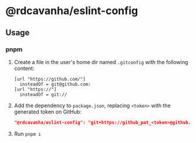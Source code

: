 # @rdcavanha/eslint-config

## Usage
### pnpm
1. Create a file in the user's home dir named `.gitconfig` with the following content:
    ```
    [url "https://github.com/"]
      insteadOf = git@github.com:
    [url "https://"]
      insteadOf = git://
    ```
2. Add the dependency to `package.json`, replacing `<token>` with the generated token on GitHub:
    ```json
    "@rdcavanha/eslint-config": "git+https://github_pat_<token>@github.com/rdcavanha/eslint-config.git"
    ```
3. Run `pnpm i`